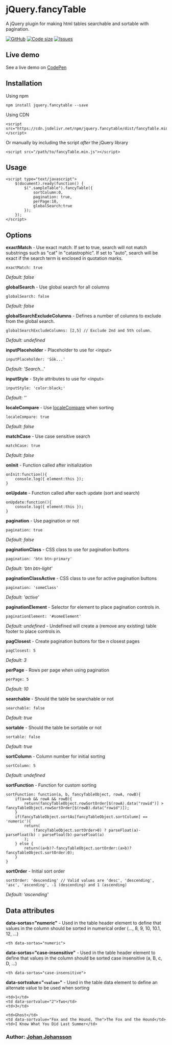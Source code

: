 # jQuery.fancyTable

A jQuery plugin for making html tables searchable and sortable with pagination.

[![GitHub](https://img.shields.io/github/license/mashape/apistatus.svg)](https://github.com/myspace-nu/jquery.fancyTable/blob/master/LICENSE)
[![Code size](https://img.shields.io/github/languages/code-size/myspace-nu/jquery.fancyTable)](https://github.com/myspace-nu/jquery.fancyTable)
[![Issues](https://img.shields.io/github/issues-raw/myspace-nu/jquery.fancyTable)](https://github.com/myspace-nu/jquery.fancyTable/issues)

## Live demo

See a live demo on [CodePen](https://codepen.io/myspace-nu/full/ZVEKyR)

## Installation

Using npm

	npm install jquery.fancytable --save

Using CDN

	<script src="https://cdn.jsdelivr.net/npm/jquery.fancytable/dist/fancyTable.min.js"></script>

Or manually by including the script *after* the jQuery library

	<script src="/path/to/fancyTable.min.js"></script>

## Usage

	<script type="text/javascript">
		$(document).ready(function() {
			$(".sampleTable").fancyTable({
				sortColumn:0,
				pagination: true,
				perPage:10,
				globalSearch:true
			});		
		});
	</script>

## Options

**exactMatch** - Use exact match. If set to true, search will not match substrings such as "cat" in "catastrophic". If set to "auto", search will be exact if the search term is enclosed in quotation marks.

    exactMatch: true

*Default: false*

**globalSearch** - Use global search for all columns

    globalSearch: false

*Default: false*

**globalSearchExcludeColumns** - Defines a number of columns to exclude from the global search.

    globalSearchExcludeColumns: [2,5] // Exclude 2nd and 5th column.

*Default: undefined*

**inputPlaceholder** - Placeholder to use for &lt;input&gt;

    inputPlaceholder: 'Sök...'

*Default: 'Search...'*

**inputStyle** - Style attributes to use for &lt;input&gt;

    inputStyle: 'color:black;'

*Default: ''*

**localeCompare** - Use [localeCompare](https://developer.mozilla.org/en-US/docs/Web/JavaScript/Reference/Global_Objects/String/localeCompare) when sorting

    localeCompare: true

*Default: false*

**matchCase** - Use case sensitive search

    matchCase: true

*Default: false*

**onInit** - Function called after initialization

	onInit:function(){
		console.log({ element:this });
	}

**onUpdate** - Function called after each update (sort and search)

	onUpdate:function(){
		console.log({ element:this });
	}

**pagination** - Use pagination or not

    pagination: true

*Default: false*

**paginationClass** - CSS class to use for pagination buttons

    pagination: 'btn btn-primary'

*Default: 'btn btn-light'*

**paginationClassActive** - CSS class to use for active pagination buttons

    pagination: 'someClass'

*Default: 'active'*

**paginationElement** - Selector for element to place pagination controls in.

    paginationElement: '#someElement'

*Default: undefined* - Undefined will create a (remove any existing) table footer to place controls in.

**pagClosest** - Create pagination buttons for tbe n closest pages

    pagClosest: 5

*Default: 3*

**perPage** - Rows per page when using pagination

    perPage: 5

*Default: 10*

**searchable** - Should the table be searchable or not

    searchable: false

*Default: true*

**sortable** - Should the table be sortable or not

    sortable: false

*Default: true*

**sortColumn** - Column number for initial sorting

    sortColumn: 5

*Default: undefined*

**sortFunction** - Function for custom sorting

	sortFunction: function(a, b, fancyTableObject, rowA, rowB){
		if(a==b && rowA && rowB){
			return(fancyTableObject.rowSortOrder[$(rowA).data("rowid")] > fancyTableObject.rowSortOrder[$(rowB).data("rowid")]);
		}
		if(fancyTableObject.sortAs[fancyTableObject.sortColumn] == 'numeric'){
			return(
				(fancyTableObject.sortOrder>0) ? parseFloat(a)-parseFloat(b) : parseFloat(b)-parseFloat(a)
			);
		} else {
			return((a<b)?-fancyTableObject.sortOrder:(a>b)?fancyTableObject.sortOrder:0);
		}
	}

**sortOrder** - Initial sort order

    sortOrder: 'descending' // Valid values are 'desc', 'descending', 'asc', 'ascending', -1 (descending) and 1 (ascending)

*Default: 'ascending'*

## Data attributes

**data-sortas="numeric"** - Used in the table header element <th> to define that values in the column should be sorted in numerical order (..., 8, 9, 10, 10.1, 12, ...)

	<th data-sortas="numeric">

**data-sortas="case-insensitive"** - Used in the table header element <th> to define that values in the column should be sorted case insensitive (a, B, c, D, ...)

	<th data-sortas="case-insensitive">

**data-sortvalue="`<value>`"** - Used in the table data element <td> to define an alternate value to be used when sorting

	<td>1</td>
	<td data-sortvalue="2">Two</td>
	<td>3</td>

	<td>Ghost</td>
	<td data-sortvalue="Fox and the Hound, The">The Fox and the Hound</td>
	<td>I Know What You Did Last Summer</td>


### Author: [Johan Johansson](https://github.com/myspace-nu)
